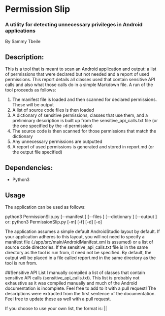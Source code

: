 # Permission Slip
### A utility for detecting unnecessary privileges in Android applications
By Sammy Tbeile

## Description:
This is a tool that is meant to scan an Android application and output: a list of permissions that were declared but not needed and a report of used permissions.
This report details all classes used that contain sensitive API calls and also what those calls do in a simple Markdown file.
A run of the tool proceeds as follows:
1. The manifest file is loaded and then scanned for declared permissions. These will be output
2. A list of source code files is then loaded
3. A dictionary of sensitive permissions, classes that use them, and a preliminary description is built up from the sensitive_api_calls.txt file (or the one specified by the -d permission)
4. The source code is then scanned for those permissions that match the dictionary
5. Any unnecessary permissions are outputted
6. A report of used permissions is generated and stored in report.md (or the output file specified)

## Dependencies:
- Python3

## Usage
The application can be used as follows:

python3 PermissionSlip.py [--manifest <path to manifest file>] [--files <file containing a list of source code directories>] [--dictionary <file containing list of permissions>] [--output <output file for the permissions report>]
or:
python3 PermissionSlip.py [-m] [-f] [-d] [-o]

The application assumes a simple default AndroidStudio layout by default. If your application adheres to this layout, you will not need to specify a manifest file (./app/src/main/AndroidManifest.xml is assumed) or a list of source code directories. If the sensitive_api_calls.txt file is in the same directory as the tool is run from, it need not be specified. By default, the output will be placed in a file called report.md in the same directory as the tool is run from.

##Sensitive API List
I manually compiled a list of classes that contain sensitive API calls (sensitive_api_calls.txt). This list is probably not exhaustive as it was compiled manually and much of the Android documentation is incomplete. Feel free to add to it with a pull request!
The descriptions were extracted from the first sentence of the documentation. Feel free to update these as well with a pull request.

If you choose to use your own list, the format is:
<sensitive class>|<permission it uses>|<description>
